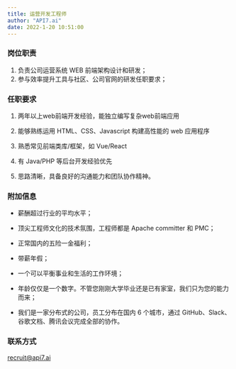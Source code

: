 ```yaml
---
title: 运营开发工程师
author: "API7.ai"
date: 2022-1-20 10:51:00
---
```


### 岗位职责

1. 负责公司运营系统 WEB 前端架构设计和研发；
2. 参与效率提升工具与社区、公司官网的研发任职要求；

### 任职要求

1. 两年以上web前端开发经验，能独立编写复杂web前端应用
2. 能够熟练运用 HTML、CSS、Javascript 构建高性能的 web 应用程序

3. 熟悉常见前端类库/框架，如 Vue/React
4. 有 Java/PHP 等后台开发经验优先
5. 思路清晰，具备良好的沟通能力和团队协作精神。

### 附加信息

- 薪酬超过行业的平均水平；

- 顶尖工程师文化的技术氛围，工程师都是 Apache committer 和 PMC；

- 正常国内的五险一金福利；

- 带薪年假；

- 一个可以平衡事业和生活的工作环境；

- 年龄仅仅是一个数字。不管您刚刚大学毕业还是已有家室，我们只为您的能力而来；

- 我们是一家分布式的公司，员工分布在国内 6 个城市，通过 GitHub、Slack、谷歌文档、腾讯会议完成全部的协作。

### 联系方式

[recruit@api7.ai](mailto:recruit@api7.ai)
